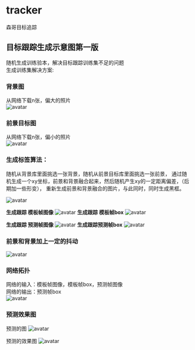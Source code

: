 # tracker
森哥目标追踪

## 目标跟踪生成示意图第一版  
随机生成训练验本，解决目标跟踪训练集不足的问题  
生成训练集解决方案:  
 
### 背景图  
从网络下载n张，偏大的照片  
![avatar](https://github.com/wenxingsen/tracker/blob/master/images/backgrounds.jpg)

### 前景目标图  
从网络下载n张，偏小的照片  
![avatar](https://github.com/wenxingsen/tracker/blob/master/images/fronts.jpg)

### 生成标签算法：
随机从背景库里面挑选一张背景，随机从前景目标库里面挑选一张前景，
通过随机生成一个xy坐标，前景和背景融合起来，然后随机产生xy的一定距离偏差，（后期加一些形变），
重新生成前景和背景融合的图片，与此同时，同时生成黑框。

![avatar](https://github.com/wenxingsen/tracker/blob/master/images/demo1.jpg)

**生成跟踪 模板帧图像**
![avatar](https://github.com/wenxingsen/tracker/blob/master/images/img1.jpg)
**生成跟踪 模板帧box**
![avatar](https://github.com/wenxingsen/tracker/blob/master/images/img1_box.jpg)

**生成跟踪 预测帧图像**
![avatar](https://github.com/wenxingsen/tracker/blob/master/images/img2.jpg)
**生成跟踪预测帧box**
![avatar](https://github.com/wenxingsen/tracker/blob/master/images/img2_box.jpg)

### 前景和背景加上一定的抖动
![avatar](https://github.com/wenxingsen/tracker/blob/master/images/generate.gif)

### 网络拓扑
网络的输入：模板帧图像，模板帧box，预测帧图像  
网络的输出：预测帧box  
![avatar](https://github.com/wenxingsen/tracker/blob/master/images/trakernet.jpg)


### 预测效果图
预测的图
![avatar](https://github.com/wenxingsen/tracker/blob/master/images/pillow_img.jpg)

预测的效果图
![avatar](https://github.com/wenxingsen/tracker/blob/master/images/pillow_box.jpg)
